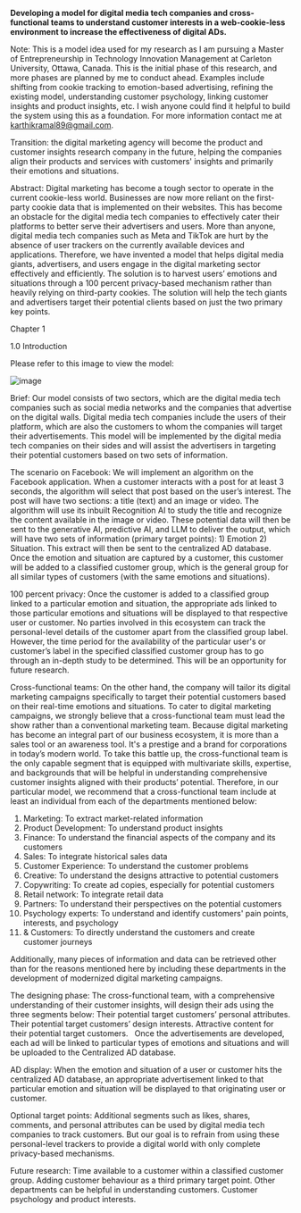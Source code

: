 **Developing a model for digital media tech companies and cross-functional teams to understand customer interests in a web-cookie-less environment to increase the effectiveness of digital ADs.**

Note: This is a model idea used for my research as I am pursuing a Master of Entrepreneurship in Technology Innovation Management at Carleton University, Ottawa, Canada. This is the initial phase of this research, and more phases are planned by me to conduct ahead. Examples include shifting from cookie tracking to emotion-based advertising, refining the existing model, understanding customer psychology, linking customer insights and product insights, etc. I wish anyone could find it helpful to build the system using this as a foundation. For more information contact me at karthikramal89@gmail.com.

Transition: the digital marketing agency will become the product and customer insights research company in the future, helping the companies align their products and services with customers' insights and primarily their emotions and situations.

Abstract: 
Digital marketing has become a tough sector to operate in the current cookie-less world. Businesses are now more reliant on the first-party cookie data that is implemented on their websites. This has become an obstacle for the digital media tech companies to effectively cater their platforms to better serve their advertisers and users. More than anyone, digital media tech companies such as Meta and TikTok are hurt by the absence of user trackers on the currently available devices and applications. Therefore, we have invented a model that helps digital media giants, advertisers, and users engage in the digital marketing sector effectively and efficiently. The solution is to harvest users’ emotions and situations through a 100 percent privacy-based mechanism rather than heavily relying on third-party cookies. The solution will help the tech giants and advertisers target their potential clients based on just the two primary key points.

Chapter 1 

1.0 Introduction

Please refer to this image to view the model:

![image](https://github.com/karthikramal/emotion-based-programmatic-advertising/assets/153757585/a8dcf215-6ec6-487f-8203-7562b1aff96f)

Brief: 
Our model consists of two sectors, which are the digital media tech companies such as social media networks and the companies that advertise on the digital walls. Digital media tech companies include the users of their platform, which are also the customers to whom the companies will target their advertisements. This model will be implemented by the digital media tech companies on their sides and will assist the advertisers in targeting their potential customers based on two sets of information.

The scenario on Facebook: 
We will implement an algorithm on the Facebook application. When a customer interacts with a post for at least 3 seconds, the algorithm will select that post based on the user’s interest. The post will have two sections: a title (text) and an image or video. The algorithm will use its inbuilt Recognition AI to study the title and recognize the content available in the image or video. These potential data will then be sent to the generative AI, predictive AI, and LLM to deliver the output, which will have two sets of information (primary target points): 1) Emotion 2) Situation. This extract will then be sent to the centralized AD database.
Once the emotion and situation are captured by a customer, this customer will be added to a classified customer group, which is the general group for all similar types of customers (with the same emotions and situations).

100 percent privacy: 
Once the customer is added to a classified group linked to a particular emotion and situation, the appropriate ads linked to those particular emotions and situations will be displayed to that respective user or customer. No parties involved in this ecosystem can track the personal-level details of the customer apart from the classified group label.
However, the time period for the availability of the particular user's or customer’s label in the specified classified customer group has to go through an in-depth study to be determined. This will be an opportunity for future research.

Cross-functional teams: 
On the other hand, the company will tailor its digital marketing campaigns specifically to target their potential customers based on their real-time emotions and situations. To cater to digital marketing campaigns, we strongly believe that a cross-functional team must lead the show rather than a conventional marketing team. Because digital marketing has become an integral part of our business ecosystem, it is more than a sales tool or an awareness tool. It's a prestige and a brand for corporations in today’s modern world. To take this battle up, the cross-functional team is the only capable segment that is equipped with multivariate skills, expertise, and backgrounds that will be helpful in understanding comprehensive customer insights aligned with their products’ potential. Therefore, in our particular model, we recommend that a cross-functional team include at least an individual from each of the departments mentioned below:
<ol>
<li>Marketing: To extract market-related information</li>
<li>Product Development: To understand product insights</li>
<li>Finance: To understand the financial aspects of the company and its customers</li>
<li>Sales: To integrate historical sales data</li>
<li>Customer Experience: To understand the customer problems</li>
<li>Creative: To understand the designs attractive to potential customers</li>
<li>Copywriting: To create ad copies, especially for potential customers</li>
<li>Retail network: To integrate retail data</li>
<li>Partners: To understand their perspectives on the potential customers</li>
<li>Psychology experts: To understand and identify customers' pain points, interests, and psychology</li>
<li>& Customers: To directly understand the customers and create customer journeys</li>
</ol>

Additionally, many pieces of information and data can be retrieved other than for the reasons mentioned here by including these departments in the development of modernized digital marketing campaigns.

The designing phase: 
The cross-functional team, with a comprehensive understanding of their customer insights, will design their ads using the three segments below:
Their potential target customers’ personal attributes.
Their potential target customers’ design interests.
Attractive content for their potential target customers.
 
Once the advertisements are developed, each ad will be linked to particular types of emotions and situations and will be uploaded to the Centralized AD database.

AD display: 
When the emotion and situation of a user or customer hits the centralized AD database, an appropriate advertisement linked to that particular emotion and situation will be displayed to that originating user or customer.

Optional target points: 
Additional segments such as likes, shares, comments, and personal attributes can be used by digital media tech companies to track customers. But our goal is to refrain from using these personal-level trackers to provide a digital world with only complete privacy-based mechanisms.

Future research:
Time available to a customer within a classified customer group.
Adding customer behaviour as a third primary target point.
Other departments can be helpful in understanding customers.
Customer psychology and product interests.
